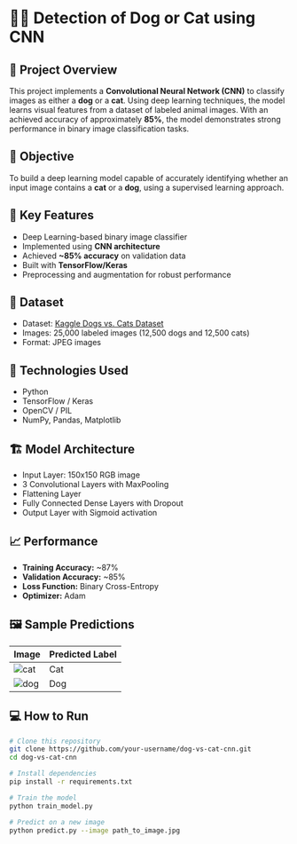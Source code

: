 # 🐶🐱 Detection of Dog or Cat using CNN

## 📌 Project Overview

This project implements a **Convolutional Neural Network (CNN)** to classify images as either a **dog** or a **cat**. Using deep learning techniques, the model learns visual features from a dataset of labeled animal images. With an achieved accuracy of approximately **85%**, the model demonstrates strong performance in binary image classification tasks.

## 🚀 Objective

To build a deep learning model capable of accurately identifying whether an input image contains a **cat** or a **dog**, using a supervised learning approach.

## 🧠 Key Features

- Deep Learning-based binary image classifier
- Implemented using **CNN architecture**
- Achieved **~85% accuracy** on validation data
- Built with **TensorFlow/Keras**
- Preprocessing and augmentation for robust performance

## 📂 Dataset

- Dataset: [Kaggle Dogs vs. Cats Dataset](https://www.kaggle.com/c/dogs-vs-cats/data)  
- Images: 25,000 labeled images (12,500 dogs and 12,500 cats)
- Format: JPEG images

## 🔧 Technologies Used

- Python
- TensorFlow / Keras
- OpenCV / PIL
- NumPy, Pandas, Matplotlib

## 🏗️ Model Architecture

- Input Layer: 150x150 RGB image
- 3 Convolutional Layers with MaxPooling
- Flattening Layer
- Fully Connected Dense Layers with Dropout
- Output Layer with Sigmoid activation

## 📈 Performance

- **Training Accuracy:** ~87%
- **Validation Accuracy:** ~85%
- **Loss Function:** Binary Cross-Entropy
- **Optimizer:** Adam

## 🖼️ Sample Predictions

| Image | Predicted Label |
|-------|------------------|
| ![cat](sample_images/cat.jpg) | Cat |
| ![dog](sample_images/g.jpg) | Dog |

## 💻 How to Run

```bash
# Clone this repository
git clone https://github.com/your-username/dog-vs-cat-cnn.git
cd dog-vs-cat-cnn

# Install dependencies
pip install -r requirements.txt

# Train the model
python train_model.py

# Predict on a new image
python predict.py --image path_to_image.jpg
